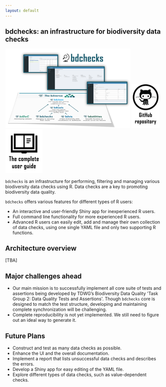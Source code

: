 ```yaml
---
layout: default
---
```

## bdchecks: an infrastructure for biodiversity data checks

<img src="assets/images/bdchecks_bdverse.png" alt="bdchecks in the bdverse" width="400"/>
<a href="https://github.com/bd-R/bdchecks" target="_blank"><img src="assets/images/github_repo.png" alt="bdchecks GitHub repository" title= "Open bdchecks repository" width="90"/></a>
   <a href="https://bd-r.github.io/bdchecks-guide/" target="_blank"><img src="assets/images/user_guide.png" alt="bdchecks user guide" title= "Open the complete user guide" width="120"/></a>


`bdchecks` is an infrastructure for performing, filtering and managing various biodiversity data checks using R. Data checks are a key to promoting biodiversity data quality.

`bdchecks` offers various features for different types of R users:
* An interactive and user-friendly Shiny app for inexperienced R users.
* Full command line functionality for more experienced R users.
* Advanced R users can easily edit, add and manage their own collection of data checks, using one single YAML file and only two supporting R functions.


## Architecture overview
[TBA]


## Major challenges ahead

* Our main mission is to successfully implement all core suite of tests and assertions being developed by TDWG’s Biodiversity Data Quality 'Task Group 2: Data Quality Tests and Assertions'. Though `bdchecks` core is designed to match the test structure, developing and maintaining complete synchronization will be challenging.
* Complete reproducibility is not yet implemented. We still need to figure out an ideal way to generate it. 


## Future Plans

* Construct and test as many data checks as possible.
* Enhance the UI and the overall documentation.
* Implement a report that lists unsuccessful data checks and describes the errors. 
* Develop a Shiny app for easy editing of the YAML file.
* Explore different types of data checks, such as value-dependent checks.





